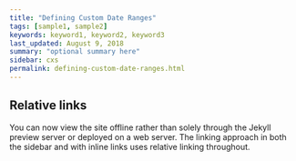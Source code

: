 ```yaml
---
title: "Defining Custom Date Ranges"
tags: [sample1, sample2]
keywords: keyword1, keyword2, keyword3
last_updated: August 9, 2018
summary: "optional summary here"
sidebar: cxs
permalink: defining-custom-date-ranges.html
---
```

## Relative links

You can now view the site offline rather than solely through the Jekyll preview server or deployed on a web server. The linking approach in both the sidebar and with inline links uses relative linking throughout.